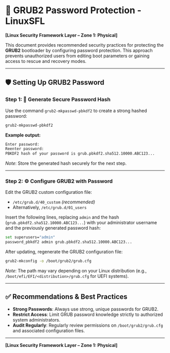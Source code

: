 # 🔑 GRUB2 Password Protection - LinuxSFL

**[Linux Security Framework Layer – Zone 1: Physical]**

This document provides recommended security practices for protecting the **GRUB2** bootloader by configuring password protection. This approach prevents unauthorized users from editing boot parameters or gaining access to rescue and recovery modes.

---

## 🛡️ Setting Up GRUB2 Password

### Step 1: 🔑 Generate Secure Password Hash

Use the command `grub2-mkpasswd-pbkdf2` to create a strong hashed password:

```bash
grub2-mkpasswd-pbkdf2
```

**Example output:**

```bash
Enter password:
Reenter password:
PBKDF2 hash of your password is grub.pbkdf2.sha512.10000.ABC123...
```

*Note*: Store the generated hash securely for the next step.

---

### Step 2: ⚙️ Configure GRUB2 with Password

Edit the GRUB2 custom configuration file:

- `/etc/grub.d/40_custom` *(recommended)*
- Alternatively, `/etc/grub.d/01_users`

Insert the following lines, replacing `admin` and the hash (`grub.pbkdf2.sha512.10000.ABC123...`) with your administrator username and the previously generated password hash:

```bash
set superusers="admin"
password_pbkdf2 admin grub.pbkdf2.sha512.10000.ABC123...
```

After updating, regenerate the GRUB2 configuration file:

```bash
grub2-mkconfig -o /boot/grub2/grub.cfg
```

*Note*: The path may vary depending on your Linux distribution (e.g., `/boot/efi/EFI/<distribution>/grub.cfg` for UEFI systems).

---

## ✅ Recommendations & Best Practices

- **Strong Passwords**: Always use strong, unique passwords for GRUB2.
- **Restrict Access**: Limit GRUB password knowledge strictly to authorized system administrators.
- **Audit Regularly**: Regularly review permissions on `/boot/grub2/grub.cfg` and associated configuration files.

---

**[Linux Security Framework Layer – Zone 1: Physical]**
